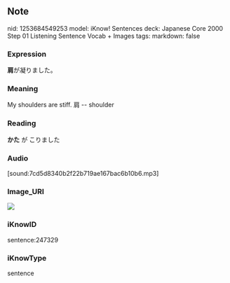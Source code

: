 ## Note
nid: 1253684549253
model: iKnow! Sentences
deck: Japanese Core 2000 Step 01 Listening Sentence Vocab + Images
tags: 
markdown: false

### Expression
<!DOCTYPE html>
<title></title>
<b>肩</b>が凝りました。



### Meaning
My shoulders are stiff.
肩 -- shoulder

### Reading
<!DOCTYPE html>
<title></title>
<b>かた</b> が こりました



### Audio
[sound:7cd5d8340b2f22b719ae167bac6b10b6.mp3]

### Image_URI
<!DOCTYPE html>
<title></title>
<img src="1bc57226f233675761038fb8a39493dd.jpg">



### iKnowID
sentence:247329

### iKnowType
sentence
